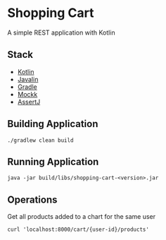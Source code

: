 # Shopping Cart

A simple REST application with Kotlin

## Stack

- [Kotlin](https://developer.android.com/kotlin)
- [Javalin](https://javalin.io/)
- [Gradle](https://gradle.org/)
- [Mockk](https://mockk.io/)
- [AssertJ](https://joel-costigliola.github.io/assertj/index.html)

## Building Application

```console
./gradlew clean build
```

## Running Application

```console
java -jar build/libs/shopping-cart-<version>.jar
```

## Operations

Get all products added to a chart for the same user

```curl
curl 'localhost:8000/cart/{user-id}/products' 
```
